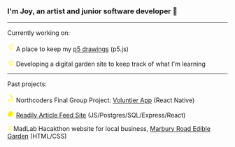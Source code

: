 
### I'm Joy, an artist and junior software developer 🐸  

---

Currently working on:  

<img src="https://github.com/andothergames/stars/blob/main/starss/star1.png?raw=true?" width="16">  A place to keep my [p5 drawings](https://andothergames.github.io/p5/) (p5.js)

<img src="https://github.com/andothergames/stars/blob/main/starss/star9.png?raw=true?" width="16">  Developing a digital garden site to keep track of what I'm learning

---
Past projects:  

<img src="https://github.com/andothergames/stars/blob/main/starss/star15.png?raw=true?" width="16">  Northcoders Final Group Project: [Voluntier App](https://github.com/andothergames/fe-voluntier) (React Native)

<img src="https://github.com/andothergames/stars/blob/main/starss/star4.png?raw=true?" width="16">  [Readily Article Feed Site](https://github.com/andothergames/fe-readily) (JS/Postgres/SQL/Express/React)

<img src="https://github.com/andothergames/stars/blob/main/starss/star3.png?raw=true?" width="10">  MadLab Hacakthon website for local business, [Marbury Road Edible Garden](https://andothergames.github.io/marburyRoadEdibleGarden/) (HTML/CSS)

